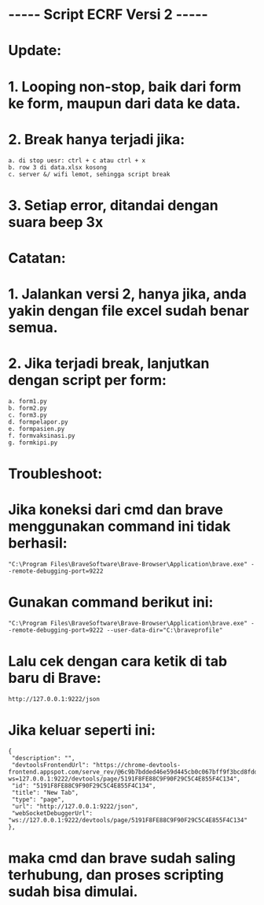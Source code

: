 # ----- Script ECRF Versi 2 ----- 

# Update:
# 1. Looping non-stop, baik dari form ke form, maupun dari data ke data.
# 2. Break hanya terjadi jika: 
    a. di stop uesr: ctrl + c atau ctrl + x
    b. row 3 di data.xlsx kosong
    c. server &/ wifi lemot, sehingga script break
# 3. Setiap error, ditandai dengan suara beep 3x

# Catatan:
# 1. Jalankan versi 2, hanya jika, anda yakin dengan file excel sudah benar semua.
# 2. Jika terjadi break, lanjutkan dengan script per form:
    a. form1.py
    b. form2.py
    c. form3.py
    d. formpelapor.py
    e. formpasien.py
    f. formvaksinasi.py
    g. formkipi.py

# Troubleshoot:
# Jika koneksi dari cmd dan brave menggunakan command ini tidak berhasil:
    "C:\Program Files\BraveSoftware\Brave-Browser\Application\brave.exe" --remote-debugging-port=9222
# Gunakan command berikut ini:
    "C:\Program Files\BraveSoftware\Brave-Browser\Application\brave.exe" --remote-debugging-port=9222 --user-data-dir="C:\braveprofile"
# Lalu cek dengan cara ketik di tab baru di Brave:
    http://127.0.0.1:9222/json
# Jika keluar seperti ini:
    {
     "description": "",
     "devtoolsFrontendUrl": "https://chrome-devtools-frontend.appspot.com/serve_rev/@6c9b7bdded46e59d445cb0c067bff9f3bcd8fdd/inspector.html?ws=127.0.0.1:9222/devtools/page/5191F8FE88C9F90F29C5C4E855F4C134",
     "id": "5191F8FE88C9F90F29C5C4E855F4C134",
     "title": "New Tab",
     "type": "page",
     "url": "http://127.0.0.1:9222/json",
     "webSocketDebuggerUrl": "ws://127.0.0.1:9222/devtools/page/5191F8FE88C9F90F29C5C4E855F4C134"
    },
# maka cmd dan brave sudah saling terhubung, dan proses scripting sudah bisa dimulai.
